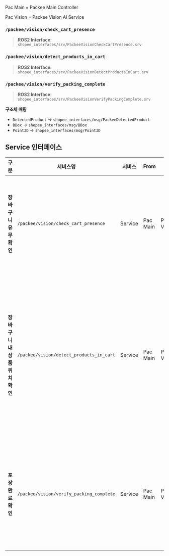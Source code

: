 Pac Main = Packee Main Controller

Pac Vision = Packee Vision AI Service

### `/packee/vision/check_cart_presence`
> **ROS2 Interface:** `shopee_interfaces/srv/PackeeVisionCheckCartPresence.srv`

### `/packee/vision/detect_products_in_cart`
> **ROS2 Interface:** `shopee_interfaces/srv/PackeeVisionDetectProductsInCart.srv`

### `/packee/vision/verify_packing_complete`
> **ROS2 Interface:** `shopee_interfaces/srv/PackeeVisionVerifyPackingComplete.srv`

**구조체 매핑**
- `DetectedProduct` → `shopee_interfaces/msg/PackeeDetectedProduct`
- `BBox` → `shopee_interfaces/msg/BBox`
- `Point3D` → `shopee_interfaces/msg/Point3D`




## Service 인터페이스

| 구분 | 서비스명 | 서비스 | From | To | 메시지 구조 | 예시 |
|---|---|---|---|---|---|---|
| **장바구니 유무 확인** | `/packee/vision/check_cart_presence` | Service | Pac Main | Pac Vision | **Request**<br>`int32 robot_id`<br><br>**Response**<br>`bool cart_present`<br>`float32 confidence`<br>`string message` | **Request**<br>`robot_id: 1`<br><br>**Response - 장바구니 있음**<br>`cart_present: true`<br>`confidence: 0.98`<br>`message: "Cart detected"`<br><br>**Response - 장바구니 없음**<br>`cart_present: false`<br>`confidence: 0.95`<br>`message: "No cart detected"` |
| **장바구니 내 상품 위치 확인** | `/packee/vision/detect_products_in_cart` | Service | Pac Main | Pac Vision | **Request**<br>`int32 robot_id`<br>`int32 order_id`<br>`int32[] expected_product_ids`<br><br>**Response**<br>`bool success`<br>`DetectedProduct[] products`<br>`int32 total_detected`<br>`string message`<br><br>**DetectedProduct**<br>`int32 product_id`<br>`BBox bbox`<br>`float32 confidence`<br>`Point3D position`<br><br>**BBox**<br>`int32 x1, y1, x2, y2`<br><br>**Point3D**<br>`float32 x, y, z` | **Request**<br>`robot_id: 1`<br>`order_id: 3`<br>`expected_product_ids: [1, 2, 3]`<br><br>**Response - 성공**<br>`success: true`<br>`products:`<br>`- product_id: 3`<br>`  bbox: {x1: 120, y1: 180, x2: 250, y2: 320}`<br>`  confidence: 0.94`<br>`  position: {x: 0.3, y: 0.15, z: 0.8}`<br>`total_detected: 3`<br>`message: "All products detected"`<br><br>**Response - 일부만 감지**<br>`total_detected: 2`<br>`message: "Detected 2 out of 3 products"`<br><br>**Response - 실패**<br>`success: false`<br>`products: []`<br>`total_detected: 0`<br>`message: "No products detected in cart"` |
| **포장 완료 확인** | `/packee/vision/verify_packing_complete` | Service | Pac Main | Pac Vision | **Request**<br>`int32 robot_id`<br>`int32 order_id`<br><br>**Response**<br>`bool cart_empty`<br>`int32 remaining_items`<br>`int32[] remaining_product_ids`<br>`string message` | **Request**<br>`robot_id: 1`<br>`order_id: 3`<br><br>**Response - 포장 완료**<br>`cart_empty: true`<br>`remaining_items: 0`<br>`remaining_product_ids: []`<br>`message: "Cart is empty, packing complete"`<br><br>**Response - 일부 남음**<br>`cart_empty: false`<br>`remaining_items: 1`<br>`remaining_product_ids: [3]`<br>`message: "1 item(s) remaining in cart"` |
